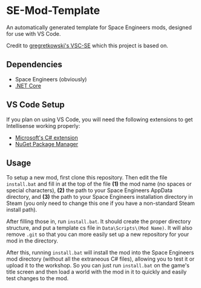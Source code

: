 # SE-Mod-Template
An automatically generated template for Space Engineers mods, designed for use with VS Code.

Credit to [gregretkowski's VSC-SE](https://github.com/gregretkowski/VSC-SE) which this project is based on.

## Dependencies
* Space Engineers (obviously)
* [.NET Core](https://docs.microsoft.com/en-us/dotnet/core/install/windows?tabs=net60)

## VS Code Setup

If you plan on using VS Code, you will need the following extensions to get Intellisense working properly:
* [Microsoft's C# extension](https://marketplace.visualstudio.com/items?itemName=ms-dotnettools.csharp)
* [NuGet Package Manager](https://marketplace.visualstudio.com/items?itemName=jmrog.vscode-nuget-package-manager)
## Usage
To setup a new mod, first clone this repository. Then edit the file `install.bat` and fill in at the top of the file **(1)** the mod name (no spaces or special characters), **(2)** the path to your Space Engineers AppData directory, and **(3)** the path to your Space Engineers installation directory in Steam (you only need to change this one if you have a non-standard Steam install path).

After filling those in, run `install.bat`. It should create the proper directory structure, and put a template cs file in `Data\Scripts\(Mod Name)`. It will also remove `.git` so that you can more easily set up a new repository for your mod in the directory.

After this, running `install.bat` will install the mod into the Space Engineers mod directory (without all the extraneous C# files), allowing you to test it or upload it to the workshop. So you can just run `install.bat` on the game's title screen and then load a world with the mod in it to quickly and easily test changes to the mod.
